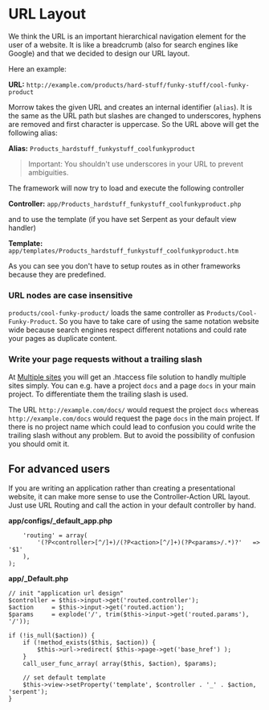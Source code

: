 URL Layout
==========

We think the URL is an important hierarchical navigation element for the user of a website.
It is like a breadcrumb (also for search engines like Google) and that we decided to design our URL layout.

Here an example:

**URL:** `http://example.com/products/hard-stuff/funky-stuff/cool-funky-product`

Morrow takes the given URL and creates an internal identifier (`alias`).
It is the same as the URL path but slashes are changed to underscores, hyphens are removed and first character is uppercase. So the URL above will get the following alias:

**Alias:** `Products_hardstuff_funkystuff_coolfunkyproduct`

  > Important: You shouldn't use underscores in your URL to prevent ambiguities.


The framework will now try to load and execute the following controller

**Controller:** `app/Products_hardstuff_funkystuff_coolfunkyproduct.php`

and to use the template (if you have set Serpent as your default view handler)

**Template:** `app/templates/Products_hardstuff_funkystuff_coolfunkyproduct.htm`

As you can see you don't have to setup routes as in other frameworks because they are predefined.


### URL nodes are case insensitive

`products/cool-funky-product/` loads the same controller as `Products/Cool-Funky-Product`.
So you have to take care of using the same notation website wide because search engines respect different notations and could rate your pages as duplicate content.


### Write your page requests without a trailing slash

At [Multiple sites](page/multiplesites) you will get an .htaccess file solution to handly multiple sites simply. You can e.g. have a project `docs` and a page `docs` in your main project.
To differentiate them the trailing slash is used.

The URL `http://example.com/docs/` would request the project `docs` whereas `http://example.com/docs` would request the page `docs` in the main project.
If there is no project name which could lead to confusion you could write the trailing slash without any problem. But to avoid the possibility of confusion you should omit it.


For advanced users
------------------

If you are writing an application rather than creating a presentational website, it can make more sense to use the Controller-Action URL layout.
Just use URL Routing and call the action in your default controller by hand.

**app/configs/\_default\_app.php**
~~~{.php}
	'routing' = array(
		'(?P<controller>[^/]+)/(?P<action>[^/]+)(?P<params>/.*)?'	=> '$1'
	),
);
~~~

**app/\_Default.php**
~~~{.php}
// init "application url design"
$controller = $this->input->get('routed.controller');
$action     = $this->input->get('routed.action');
$params     = explode('/', trim($this->input->get('routed.params'), '/'));

if (!is_null($action)) {
    if (!method_exists($this, $action)) {
        $this->url->redirect( $this->page->get('base_href') );
    }
    call_user_func_array( array($this, $action), $params);

    // set default template
    $this->view->setProperty('template', $controller . '_' . $action, 'serpent');
}
~~~
